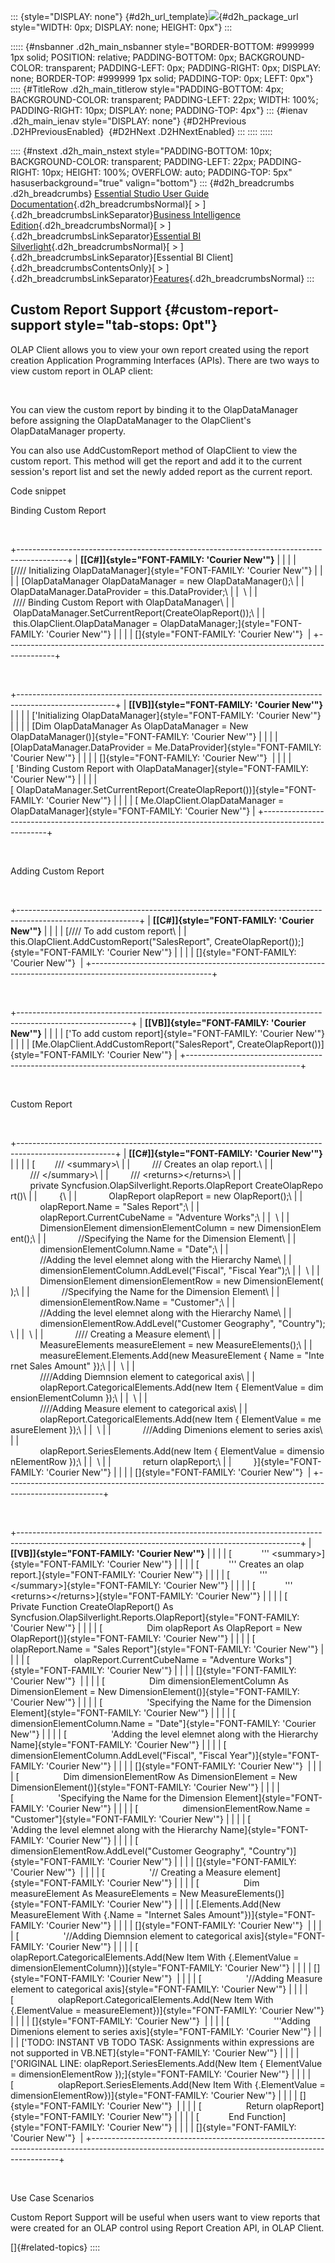 ::: {style="DISPLAY: none"}
[](ms-xhelp:///?Id=d2h_url_template){#d2h_url_template}![](!package_url!){#d2h_package_url style="WIDTH: 0px; DISPLAY: none; HEIGHT: 0px"}
:::

::::: {#nsbanner .d2h_main_nsbanner style="BORDER-BOTTOM: #999999 1px solid; POSITION: relative; PADDING-BOTTOM: 0px; BACKGROUND-COLOR: transparent; PADDING-LEFT: 0px; PADDING-RIGHT: 0px; DISPLAY: none; BORDER-TOP: #999999 1px solid; PADDING-TOP: 0px; LEFT: 0px"}
:::: {#TitleRow .d2h_main_titlerow style="PADDING-BOTTOM: 4px; BACKGROUND-COLOR: transparent; PADDING-LEFT: 22px; WIDTH: 100%; PADDING-RIGHT: 10px; DISPLAY: none; PADDING-TOP: 4px"}
::: {#ienav .d2h_main_ienav style="DISPLAY: none"}
[](ms-xhelp:///?Id=3c895781-b1ed-4987-888d-aa929836a96d){#D2HPrevious .D2HPreviousEnabled}  [](ms-xhelp:///?Id=8747ebe5-ae8a-4ba9-8941-3249721faa65){#D2HNext .D2HNextEnabled}
:::
::::
:::::

:::: {#nstext .d2h_main_nstext style="PADDING-BOTTOM: 10px; BACKGROUND-COLOR: transparent; PADDING-LEFT: 22px; PADDING-RIGHT: 10px; HEIGHT: 100%; OVERFLOW: auto; PADDING-TOP: 5px" hasuserbackground="true" valign="bottom"}
::: {#d2h_breadcrumbs .d2h_breadcrumbs}
[Essential Studio User Guide Documentation](ms-xhelp:///?Id=12457748-09e3-4d74-a240-8e049cedf030){.d2h_breadcrumbsNormal}[ \> ]{.d2h_breadcrumbsLinkSeparator}[Business Intelligence Edition](ms-xhelp:///?Id=fdf33dd8-62b2-47b9-ad7b-fc50e590bca5){.d2h_breadcrumbsNormal}[ \> ]{.d2h_breadcrumbsLinkSeparator}[Essential BI Silverlight](ms-xhelp:///?Id=c006b39c-6aa2-4637-b7de-3e7b6cb3f9f9){.d2h_breadcrumbsNormal}[ \> ]{.d2h_breadcrumbsLinkSeparator}[Essential BI Client]{.d2h_breadcrumbsContentsOnly}[ \> ]{.d2h_breadcrumbsLinkSeparator}[Features](ms-xhelp:///?Id=4ae10797-e3a8-4270-b8ba-34441d2e1a3d){.d2h_breadcrumbsNormal}
:::

## Custom Report Support {#custom-report-support style="tab-stops: 0pt"}

OLAP Client allows you to view your own report created using the report creation Application Programming Interfaces (APIs). There are two ways to view custom report in OLAP client:

 

You can view the custom report by binding it to the OlapDataManager before assigning the OlapDataManager to the OlapClient's OlapDataManager property.

You can also use AddCustomReport method of OlapClient to view the custom report. This method will get the report and add it to the current session's report list and set the newly added report as the current report.

Code snippet

Binding Custom Report

 

+------------------------------------------------------------------------------------------+
| **[\[C#\]]{style="FONT-FAMILY: 'Courier New'"}**                                         |
|                                                                                          |
| [//// Initializing OlapDataManager]{style="FONT-FAMILY: 'Courier New'"}                  |
|                                                                                          |
| [OlapDataManager OlapDataManager = new OlapDataManager();\                               |
| OlapDataManager.DataProvider = this.DataProvider;\                                       |
|  \                                                                                       |
|  //// Binding Custom Report with OlapDataManager\                                        |
|  OlapDataManager.SetCurrentReport(CreateOlapReport());\                                  |
|  this.OlapClient.OlapDataManager = OlapDataManager;]{style="FONT-FAMILY: 'Courier New'"} |
|                                                                                          |
| []{style="FONT-FAMILY: 'Courier New'"}                                                   |
+------------------------------------------------------------------------------------------+

 

+------------------------------------------------------------------------------------------------------+
| **[\[VB\]]{style="FONT-FAMILY: 'Courier New'"}**                                                     |
|                                                                                                      |
| [\'Initializing OlapDataManager]{style="FONT-FAMILY: 'Courier New'"}                                 |
|                                                                                                      |
| [Dim OlapDataManager As OlapDataManager = New OlapDataManager()]{style="FONT-FAMILY: 'Courier New'"} |
|                                                                                                      |
| [OlapDataManager.DataProvider = Me.DataProvider]{style="FONT-FAMILY: 'Courier New'"}                 |
|                                                                                                      |
| []{style="FONT-FAMILY: 'Courier New'"}                                                               |
|                                                                                                      |
| [ \'Binding Custom Report with OlapDataManager]{style="FONT-FAMILY: 'Courier New'"}                  |
|                                                                                                      |
| [ OlapDataManager.SetCurrentReport(CreateOlapReport())]{style="FONT-FAMILY: 'Courier New'"}          |
|                                                                                                      |
| [ Me.OlapClient.OlapDataManager = OlapDataManager]{style="FONT-FAMILY: 'Courier New'"}               |
+------------------------------------------------------------------------------------------------------+

 

Adding Custom Report

 

+------------------------------------------------------------------------------------------------------------+
| **[\[C#\]]{style="FONT-FAMILY: 'Courier New'"}**                                                           |
|                                                                                                            |
| [//// To add custom report\                                                                                |
| this.OlapClient.AddCustomReport(\"SalesReport\", CreateOlapReport());]{style="FONT-FAMILY: 'Courier New'"} |
|                                                                                                            |
| []{style="FONT-FAMILY: 'Courier New'"}                                                                     |
+------------------------------------------------------------------------------------------------------------+

 

+----------------------------------------------------------------------------------------------------------+
| **[\[VB\]]{style="FONT-FAMILY: 'Courier New'"}**                                                         |
|                                                                                                          |
| [\'To add custom report]{style="FONT-FAMILY: 'Courier New'"}                                             |
|                                                                                                          |
| [Me.OlapClient.AddCustomReport(\"SalesReport\", CreateOlapReport())]{style="FONT-FAMILY: 'Courier New'"} |
+----------------------------------------------------------------------------------------------------------+

 

Custom Report

 

+------------------------------------------------------------------------------------------------------+
| **[\[C#\]]{style="FONT-FAMILY: 'Courier New'"}**                                                     |
|                                                                                                      |
| [        /// \<summary\>\                                                                            |
|         /// Creates an olap report.\                                                                 |
|         /// \</summary\>\                                                                            |
|         /// \<returns\>\</returns\>\                                                                 |
|         private Syncfusion.OlapSilverlight.Reports.OlapReport CreateOlapReport()\                    |
|         {\                                                                                           |
|             OlapReport olapReport = new OlapReport();\                                               |
|             olapReport.Name = \"Sales Report\";\                                                     |
|             olapReport.CurrentCubeName = \"Adventure Works\";\                                       |
|  \                                                                                                   |
|             DimensionElement dimensionElementColumn = new DimensionElement();\                       |
|             //Specifying the Name for the Dimension Element\                                         |
|             dimensionElementColumn.Name = \"Date\";\                                                 |
|             //Adding the level elemnet along with the Hierarchy Name\                                |
|             dimensionElementColumn.AddLevel(\"Fiscal\", \"Fiscal Year\");\                           |
|  \                                                                                                   |
|             DimensionElement dimensionElementRow = new DimensionElement();\                          |
|             //Specifying the Name for the Dimension Element\                                         |
|             dimensionElementRow.Name = \"Customer\";\                                                |
|             //Adding the level elemnet along with the Hierarchy Name\                                |
|             dimensionElementRow.AddLevel(\"Customer Geography\", \"Country\");\                      |
|  \                                                                                                   |
|             //// Creating a Measure element\                                                         |
|             MeasureElements measureElement = new MeasureElements();\                                 |
|             measureElement.Elements.Add(new MeasureElement { Name = \"Internet Sales Amount\" });\   |
|  \                                                                                                   |
|             ////Adding Diemnsion element to categorical axis\                                        |
|             olapReport.CategoricalElements.Add(new Item { ElementValue = dimensionElementColumn });\ |
|  \                                                                                                   |
|             ////Adding Measure element to categorical axis\                                          |
|             olapReport.CategoricalElements.Add(new Item { ElementValue = measureElement });\         |
|  \                                                                                                   |
|             ///Adding Dimenions element to series axis\                                              |
|             olapReport.SeriesElements.Add(new Item { ElementValue = dimensionElementRow });\         |
|  \                                                                                                   |
|             return olapReport;\                                                                      |
|         }]{style="FONT-FAMILY: 'Courier New'"}                                                       |
|                                                                                                      |
| []{style="FONT-FAMILY: 'Courier New'"}                                                               |
+------------------------------------------------------------------------------------------------------+

 

+----------------------------------------------------------------------------------------------------------------------------------------------------+
| **[\[VB\]]{style="FONT-FAMILY: 'Courier New'"}**                                                                                                   |
|                                                                                                                                                    |
| [            \'\'\' \<summary\>]{style="FONT-FAMILY: 'Courier New'"}                                                                               |
|                                                                                                                                                    |
| [            \'\'\' Creates an olap report.]{style="FONT-FAMILY: 'Courier New'"}                                                                   |
|                                                                                                                                                    |
| [            \'\'\' \</summary\>]{style="FONT-FAMILY: 'Courier New'"}                                                                              |
|                                                                                                                                                    |
| [            \'\'\' \<returns\>\</returns\>]{style="FONT-FAMILY: 'Courier New'"}                                                                   |
|                                                                                                                                                    |
| [            Private Function CreateOlapReport() As Syncfusion.OlapSilverlight.Reports.OlapReport]{style="FONT-FAMILY: 'Courier New'"}             |
|                                                                                                                                                    |
| [                  Dim olapReport As OlapReport = New OlapReport()]{style="FONT-FAMILY: 'Courier New'"}                                            |
|                                                                                                                                                    |
| [                  olapReport.Name = \"Sales Report\"]{style="FONT-FAMILY: 'Courier New'"}                                                         |
|                                                                                                                                                    |
| [                  olapReport.CurrentCubeName = \"Adventure Works\"]{style="FONT-FAMILY: 'Courier New'"}                                           |
|                                                                                                                                                    |
| []{style="FONT-FAMILY: 'Courier New'"}                                                                                                             |
|                                                                                                                                                    |
| [                  Dim dimensionElementColumn As DimensionElement = New DimensionElement()]{style="FONT-FAMILY: 'Courier New'"}                    |
|                                                                                                                                                    |
| [                  \'Specifying the Name for the Dimension Element]{style="FONT-FAMILY: 'Courier New'"}                                            |
|                                                                                                                                                    |
| [                  dimensionElementColumn.Name = \"Date\"]{style="FONT-FAMILY: 'Courier New'"}                                                     |
|                                                                                                                                                    |
| [                  \'Adding the level elemnet along with the Hierarchy Name]{style="FONT-FAMILY: 'Courier New'"}                                   |
|                                                                                                                                                    |
| [                  dimensionElementColumn.AddLevel(\"Fiscal\", \"Fiscal Year\")]{style="FONT-FAMILY: 'Courier New'"}                               |
|                                                                                                                                                    |
| []{style="FONT-FAMILY: 'Courier New'"}                                                                                                             |
|                                                                                                                                                    |
| [                  Dim dimensionElementRow As DimensionElement = New DimensionElement()]{style="FONT-FAMILY: 'Courier New'"}                       |
|                                                                                                                                                    |
| [                  \'Specifying the Name for the Dimension Element]{style="FONT-FAMILY: 'Courier New'"}                                            |
|                                                                                                                                                    |
| [                  dimensionElementRow.Name = \"Customer\"]{style="FONT-FAMILY: 'Courier New'"}                                                    |
|                                                                                                                                                    |
| [                  \'Adding the level elemnet along with the Hierarchy Name]{style="FONT-FAMILY: 'Courier New'"}                                   |
|                                                                                                                                                    |
| [                  dimensionElementRow.AddLevel(\"Customer Geography\", \"Country\")]{style="FONT-FAMILY: 'Courier New'"}                          |
|                                                                                                                                                    |
| []{style="FONT-FAMILY: 'Courier New'"}                                                                                                             |
|                                                                                                                                                    |
| [                  \'// Creating a Measure element]{style="FONT-FAMILY: 'Courier New'"}                                                            |
|                                                                                                                                                    |
| [                  Dim measureElement As MeasureElements = New MeasureElements()]{style="FONT-FAMILY: 'Courier New'"}                              |
|                                                                                                                                                    |
| [.Elements.Add(New MeasureElement With {.Name = \"Internet Sales Amount\"})]{style="FONT-FAMILY: 'Courier New'"}                                   |
|                                                                                                                                                    |
| []{style="FONT-FAMILY: 'Courier New'"}                                                                                                             |
|                                                                                                                                                    |
| [                  \'//Adding Diemnsion element to categorical axis]{style="FONT-FAMILY: 'Courier New'"}                                           |
|                                                                                                                                                    |
| [                  olapReport.CategoricalElements.Add(New Item With {.ElementValue = dimensionElementColumn})]{style="FONT-FAMILY: 'Courier New'"} |
|                                                                                                                                                    |
| []{style="FONT-FAMILY: 'Courier New'"}                                                                                                             |
|                                                                                                                                                    |
| [                  \'//Adding Measure element to categorical axis]{style="FONT-FAMILY: 'Courier New'"}                                             |
|                                                                                                                                                    |
| [                  olapReport.CategoricalElements.Add(New Item With {.ElementValue = measureElement})]{style="FONT-FAMILY: 'Courier New'"}         |
|                                                                                                                                                    |
| []{style="FONT-FAMILY: 'Courier New'"}                                                                                                             |
|                                                                                                                                                    |
| [                  \'\'\'Adding Dimenions element to series axis]{style="FONT-FAMILY: 'Courier New'"}                                              |
|                                                                                                                                                    |
| [\'TODO: INSTANT VB TODO TASK: Assignments within expressions are not supported in VB.NET]{style="FONT-FAMILY: 'Courier New'"}                     |
|                                                                                                                                                    |
| [\'ORIGINAL LINE: olapReport.SeriesElements.Add(New Item { ElementValue = dimensionElementRow });]{style="FONT-FAMILY: 'Courier New'"}             |
|                                                                                                                                                    |
| [                  olapReport.SeriesElements.Add(New Item With {.ElementValue = dimensionElementRow})]{style="FONT-FAMILY: 'Courier New'"}         |
|                                                                                                                                                    |
| []{style="FONT-FAMILY: 'Courier New'"}                                                                                                             |
|                                                                                                                                                    |
| [                  Return olapReport]{style="FONT-FAMILY: 'Courier New'"}                                                                          |
|                                                                                                                                                    |
| [            End Function]{style="FONT-FAMILY: 'Courier New'"}                                                                                     |
|                                                                                                                                                    |
| []{style="FONT-FAMILY: 'Courier New'"}                                                                                                             |
+----------------------------------------------------------------------------------------------------------------------------------------------------+

 

Use Case Scenarios

Custom Report Support will be useful when users want to view reports that were created for an OLAP control using Report Creation API, in OLAP Client.

[]{#related-topics}
::::

